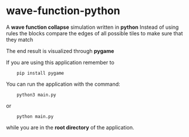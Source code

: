# wave-function-python
A **wave function collapse** simulation written in **python**
Instead of using rules the blocks compare the edges of all possible tiles to make sure that they match

The end result is visualized through **pygame**

If you are using this application remember to
```
    pip install pygame
```
You can run the application with the command:
```
    python3 main.py
```
or
```
    python main.py
```
while you are in the **root directory** of the application.